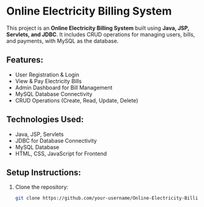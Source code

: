 # Online Electricity Billing System

This project is an **Online Electricity Billing System** built using **Java, JSP, Servlets, and JDBC**. It includes CRUD operations for managing users, bills, and payments, with MySQL as the database.

## Features:
- User Registration & Login
- View & Pay Electricity Bills
- Admin Dashboard for Bill Management
- MySQL Database Connectivity
- CRUD Operations (Create, Read, Update, Delete)

## Technologies Used:
- Java, JSP, Servlets
- JDBC for Database Connectivity
- MySQL Database
- HTML, CSS, JavaScript for Frontend

## Setup Instructions:
1. Clone the repository:
   ```sh
   git clone https://github.com/your-username/Online-Electricity-Billing-System.git
